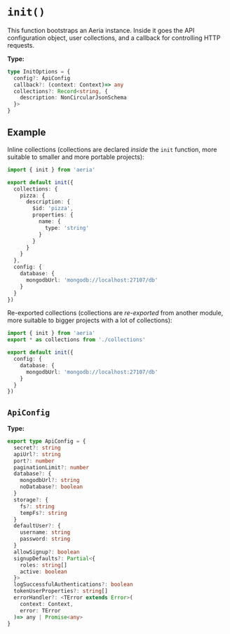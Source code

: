 # `init()`

This function bootstraps an Aeria instance. Inside it goes the API configuration object, user collections, and a callback for controlling HTTP requests.

**Type:**

```typescript
type InitOptions = {
  config?: ApiConfig
  callback?: (context: Context)=> any
  collections?: Record<string, {
    description: NonCircularJsonSchema
  }>
}
```

## Example

Inline collections (collections are declared *inside* the `init` function, more suitable to smaller and more portable projects):

```typescript
import { init } from 'aeria'

export default init({
  collections: {
    pizza: {
      description: {
        $id: 'pizza',
        properties: {
          name: {
            type: 'string'
          }
        }
      }
    }
  },
  config: {
    database: {
      mongodbUrl: 'mongodb://localhost:27107/db'
    }
  }
})
```

Re-exported collections (collections are *re-exported* from another module, more suitable to bigger projects with a lot of collections):

```typescript
import { init } from 'aeria'
export * as collections from './collections'

export default init({
  config: {
    database: {
      mongodbUrl: 'mongodb://localhost:27107/db'
    }
  }
})
```


## `ApiConfig`

**Type:**

```typescript
export type ApiConfig = {
  secret?: string
  apiUrl?: string
  port?: number
  paginationLimit?: number
  database?: {
    mongodbUrl?: string
    noDatabase?: boolean
  }
  storage?: {
    fs?: string
    tempFs?: string
  }
  defaultUser?: {
    username: string
    password: string
  }
  allowSignup?: boolean
  signupDefaults?: Partial<{
    roles: string[]
    active: boolean
  }>
  logSuccessfulAuthentications?: boolean
  tokenUserProperties?: string[]
  errorHandler?: <TError extends Error>(
    context: Context,
    error: TError
  )=> any | Promise<any>
}
```
